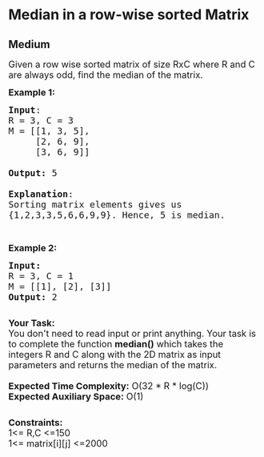 # Median in a row-wise sorted Matrix
## Medium 
<div class="problem-statement" style="user-select: auto;">
                <p style="user-select: auto;"></p><p style="user-select: auto;"><span style="font-size: 18px; user-select: auto;">Given a row wise sorted matrix of size RxC where R and C are always odd,&nbsp;find the median of the matrix.</span></p>

<p style="user-select: auto;"><span style="font-size: 18px; user-select: auto;"><strong style="user-select: auto;">Example 1:</strong></span></p>

<pre style="position: relative; user-select: auto;"><span style="font-size: 18px; user-select: auto;"><strong style="user-select: auto;">Input</strong>:
R = 3, C = 3
M = [[1, 3, 5], 
&nbsp;    [2, 6, 9], 
&nbsp;    [3, 6, 9]]

<strong style="user-select: auto;">Output:</strong>&nbsp;5

<strong style="user-select: auto;">Explanation</strong>:
Sorting matrix elements gives us 
{1,2,3,3,5,6,6,9,9}. Hence, 5 is median. 
</span><div class="open_grepper_editor" title="Edit &amp; Save To Grepper" style="user-select: auto;"></div></pre>

<p style="user-select: auto;">&nbsp;</p>

<p style="user-select: auto;"><span style="font-size: 18px; user-select: auto;"><strong style="user-select: auto;">Example 2:</strong></span></p>

<pre style="position: relative; user-select: auto;"><span style="font-size: 18px; user-select: auto;"><strong style="user-select: auto;">Input:</strong>
R = 3, C = 1
M = [[1], [2], [3]]
<strong style="user-select: auto;">Output: </strong>2
</span><div class="open_grepper_editor" title="Edit &amp; Save To Grepper" style="user-select: auto;"></div></pre>

<p style="user-select: auto;"><br style="user-select: auto;">
<span style="font-size: 18px; user-select: auto;"><strong style="user-select: auto;">Your Task:&nbsp;&nbsp;</strong><br style="user-select: auto;">
You don't need to read input or print anything. Your task is to complete the function&nbsp;<strong style="user-select: auto;">median()</strong>&nbsp;which takes the integers&nbsp;R and&nbsp;C along with the&nbsp;2D&nbsp;matrix&nbsp;as input parameters and returns the median of the matrix.<br style="user-select: auto;">
<br style="user-select: auto;">
<strong style="user-select: auto;">Expected Time Complexity:</strong> O(32 * R * log(C))</span><br style="user-select: auto;">
<span style="font-size: 18px; user-select: auto;"><strong style="user-select: auto;">Expected Auxiliary Space:</strong> O(1)</span></p>

<p style="user-select: auto;"><br style="user-select: auto;">
<span style="font-size: 18px; user-select: auto;"><strong style="user-select: auto;">Constraints:</strong><br style="user-select: auto;">
1&lt;= R,C&nbsp;&lt;=150<br style="user-select: auto;">
1&lt;= matrix[i][j] &lt;=2000</span><br style="user-select: auto;">
<br style="user-select: auto;">
&nbsp;</p>
 <p style="user-select: auto;"></p>
            </div>